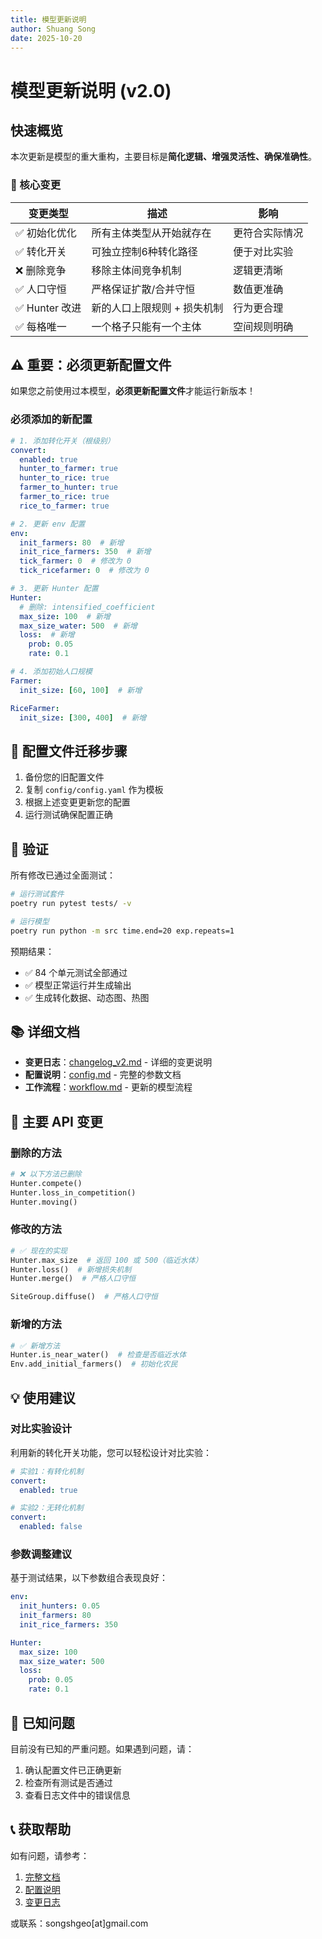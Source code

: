 ```yaml
---
title: 模型更新说明
author: Shuang Song
date: 2025-10-20
---
```


# 模型更新说明 (v2.0)

## 快速概览

本次更新是模型的重大重构，主要目标是**简化逻辑、增强灵活性、确保准确性**。

### 🎯 核心变更

| 变更类型 | 描述 | 影响 |
|---------|------|------|
| ✅ 初始化优化 | 所有主体类型从开始就存在 | 更符合实际情况 |
| ✅ 转化开关 | 可独立控制6种转化路径 | 便于对比实验 |
| ❌ 删除竞争 | 移除主体间竞争机制 | 逻辑更清晰 |
| ✅ 人口守恒 | 严格保证扩散/合并守恒 | 数值更准确 |
| ✅ Hunter 改进 | 新的人口上限规则 + 损失机制 | 行为更合理 |
| ✅ 每格唯一 | 一个格子只能有一个主体 | 空间规则明确 |

## ⚠️ 重要：必须更新配置文件

如果您之前使用过本模型，**必须更新配置文件**才能运行新版本！

### 必须添加的新配置

```yaml
# 1. 添加转化开关（根级别）
convert:
  enabled: true
  hunter_to_farmer: true
  hunter_to_rice: true
  farmer_to_hunter: true
  farmer_to_rice: true
  rice_to_farmer: true

# 2. 更新 env 配置
env:
  init_farmers: 80  # 新增
  init_rice_farmers: 350  # 新增
  tick_farmer: 0  # 修改为 0
  tick_ricefarmer: 0  # 修改为 0

# 3. 更新 Hunter 配置
Hunter:
  # 删除: intensified_coefficient
  max_size: 100  # 新增
  max_size_water: 500  # 新增
  loss:  # 新增
    prob: 0.05
    rate: 0.1

# 4. 添加初始人口规模
Farmer:
  init_size: [60, 100]  # 新增

RiceFarmer:
  init_size: [300, 400]  # 新增
```

## 📝 配置文件迁移步骤

1. 备份您的旧配置文件
2. 复制 `config/config.yaml` 作为模板
3. 根据上述变更更新您的配置
4. 运行测试确保配置正确

## 🧪 验证

所有修改已通过全面测试：

```bash
# 运行测试套件
poetry run pytest tests/ -v

# 运行模型
poetry run python -m src time.end=20 exp.repeats=1
```

预期结果：
- ✅ 84 个单元测试全部通过
- ✅ 模型正常运行并生成输出
- ✅ 生成转化数据、动态图、热图

## 📚 详细文档

- **变更日志**：[changelog_v2.md](tech/changelog_v2.md) - 详细的变更说明
- **配置说明**：[config.md](usage/config.md) - 完整的参数文档
- **工作流程**：[workflow.md](usage/workflow.md) - 更新的模型流程

## 🔄 主要 API 变更

### 删除的方法

```python
# ❌ 以下方法已删除
Hunter.compete()
Hunter.loss_in_competition()
Hunter.moving()
```

### 修改的方法

```python
# ✅ 现在的实现
Hunter.max_size  # 返回 100 或 500（临近水体）
Hunter.loss()  # 新增损失机制
Hunter.merge()  # 严格人口守恒

SiteGroup.diffuse()  # 严格人口守恒
```

### 新增的方法

```python
# ✅ 新增方法
Hunter.is_near_water()  # 检查是否临近水体
Env.add_initial_farmers()  # 初始化农民
```

## 💡 使用建议

### 对比实验设计

利用新的转化开关功能，您可以轻松设计对比实验：

```yaml
# 实验1：有转化机制
convert:
  enabled: true

# 实验2：无转化机制
convert:
  enabled: false
```

### 参数调整建议

基于测试结果，以下参数组合表现良好：

```yaml
env:
  init_hunters: 0.05
  init_farmers: 80
  init_rice_farmers: 350

Hunter:
  max_size: 100
  max_size_water: 500
  loss:
    prob: 0.05
    rate: 0.1
```

## 🐛 已知问题

目前没有已知的严重问题。如果遇到问题，请：

1. 确认配置文件已正确更新
2. 检查所有测试是否通过
3. 查看日志文件中的错误信息

## 📞 获取帮助

如有问题，请参考：

1. [完整文档](index.md)
2. [配置说明](usage/config.md)
3. [变更日志](tech/changelog_v2.md)

或联系：songshgeo[at]gmail.com

